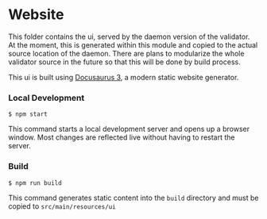 # Website

This folder contains the ui, served by the daemon version of the validator. At
the moment, this is generated within this module and copied to the actual source
location of the daemon. There are plans to modularize the whole validator source
in the future so that this will be done by build process.

This ui is built using [Docusaurus 3](https://docusaurus.io/), a modern static
website generator.

### Local Development

```shell
$ npm start
```

This command starts a local development server and opens up a browser window.
Most changes are reflected live without having to restart the server.

### Build

```shell
$ npm run build
```

This command generates static content into the `build` directory and must be
copied to `src/main/resources/ui`
